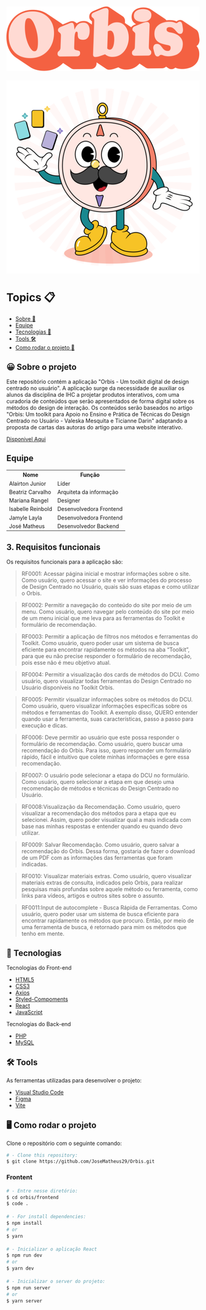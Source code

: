 <h1 align = "center">

   <img src="src/assets/name_orbis.svg" alt="Orbis é uma bussóla com bigode e muito simpática" witdh="200px">
</h1>


<img src="src/assets/orbis_home.svg" alt="Orbis é uma bussóla com bigode e muito simpática">

<h1>Topics 📋</h1>

   - [Sobre 📖](#about)
   - [Equipe](#team)
   - [Tecnologias 🚀](#techs)
   - [Tools 🛠️](#tools)
   - [Como rodar o projeto 🤔](#run-project)


<h2 id="about">😀 Sobre o projeto </h2>
<p id = "Sobre">Este repositório contém a aplicação "Orbis - Um toolkit digital de design centrado no usuário". A aplicação surge da necessidade de auxiliar os alunos da disciplina de IHC a projetar produtos  interativos, com uma curadoria de conteúdos que serão apresentados de forma digital sobre os métodos do design de interação. Os conteúdos serão baseados no artigo  "Orbis: Um toolkit para Apoio no Ensino e Prática de Técnicas do Design Centrado no Usuário - Valeska Mesquita e Ticianne Darin" adaptando a proposta de cartas das autoras do artigo para uma website interativo.</p>


[Disponivel Aqui](https://orbis-3bea8bwil-alairton-junior.vercel.app/)


<h2 id="team">Equipe </h2>
<p>
  <table>
    <tr>
      <th>Nome</th>
      <th>Função</th>
    </tr>
    <tr>
      <td>Alairton Junior</td>
      <td>Líder</td>
    </tr>
    <tr>
      <td>Beatriz Carvalho</td>
      <td>Arquiteta da informação</td>
    </tr>
    <tr>
      <td>Mariana Rangel</td>
      <td>Designer</td>
    </tr>
    <tr>
      <td>Isabelle Reinbold</td>
      <td>Desenvolvedora Frontend</td>
    </tr>
     <tr>
      <td>Jamyle Layla</td>
      <td>Desenvolvedora Frontend</td>
    </tr>
    <tr>
      <td>José Matheus</td>
      <td>Desenvolvedor Backend</td>
    </tr>
  </table>
</p>

## 3. Requisitos funcionais
Os requisitos funcionais para a aplicação são:

> RF0001: Acessar página inicial e mostrar informações sobre o site. Como usuário, quero acessar o site e ver informações do processo de Design Centrado no Usuário, quais são suas etapas e como utilizar o Orbis.


> RF0002: Permitir a navegação do conteúdo do site por meio de um menu. Como usuário, quero navegar pelo conteúdo do site por meio de um menu inicial que me leva para as ferramentas do Toolkit e formulário de recomendação.


> RF0003: Permitir a aplicação de filtros nos métodos e ferramentas do Toolkit. Como usuário, quero poder usar um sistema de busca eficiente para encontrar rapidamente os métodos na aba “Toolkit”, para que eu não precise responder o formulário de recomendação, pois esse não é meu objetivo atual.


> RF0004: Permitir a visualização dos cards de métodos do DCU. Como usuário, quero visualizar todas ferramentas do Design Centrado no Usuário disponíveis no Toolkit Orbis.


> RF0005: Permitir visualizar informações sobre os métodos do DCU. Como usuário, quero visualizar informações específicas sobre os métodos e ferramentas do Toolkit. A exemplo disso, QUERO entender quando usar a ferramenta, suas características, passo a passo para execução e dicas.


> RF0006: Deve permitir ao usuário que este possa responder o formulário de recomendação. Como usuário, quero buscar uma recomendação do Orbis. Para isso, quero responder um formulário rápido, fácil e intuitivo que colete minhas informações e gere  essa recomendação.

> RF0007: O usuário pode selecionar a etapa do DCU no formulário. Como usuário, quero selecionar a etapa em que desejo uma recomendação de métodos e técnicas do Design Centrado no Usuário.

> RF0008:Visualização da Recomendação. Como usuário, quero visualizar a recomendação dos métodos para a etapa que eu selecionei. Assim, quero poder visualizar qual a mais indicada com base nas minhas respostas e entender quando eu quando devo utilizar.


> RF0009: Salvar Recomendação. Como usuário, quero salvar a recomendação do Orbis. Dessa forma, gostaria de fazer o download de um PDF com as informações das ferramentas que foram indicadas.


> RF0010: Visualizar materiais extras. Como usuário, quero visualizar materiais extras de consulta, indicados pelo Orbis, para realizar pesquisas mais profundas sobre aquele método ou ferramenta, como links para vídeos, artigos e outros sites sobre o assunto.


> RF0011:Input de autocomplete - Busca Rápida de Ferramentas. Como usuário, quero poder usar um sistema de busca eficiente para encontrar rapidamente os métodos que procuro. Então, por meio de uma ferramenta de busca, é retornado para mim os métodos que tenho em mente. 

<h2 id="techs">🚀 Tecnologias</h2>
<p>Tecnologias do Front-end</p>

-  [HTML5](https://developer.mozilla.org/pt-BR/docs/Web/HTML)
-  [CSS3](https://developer.mozilla.org/pt-BR/docs/Web/CSS)
-  [Axios](https://axios-http.com/)
-  [Styled-Compoments](https://styled-components.com/docs)
-  [React](https://react.dev/)
-  [JavaScript](https://developer.mozilla.org/pt-BR/docs/Web/JavaScript)

<p>Tecnologias do Back-end</p>


-  [PHP](https://www.php.net/downloads.php)
-  [MySQL](https://www.mysql.com/downloads/)
  
 <h2 id="tools">🛠 Tools </h2>

As ferramentas utilizadas para desenvolver o projeto:

-  [Visual Studio Code](https://code.visualstudio.com/)
-  [Figma](https://www.figma.com/ui-design-tool/)
-  [Vite](https://vitejs.dev/)
    
<h2 id="run-project">🖥 Como rodar o projeto </h2>

<p>Clone o repositório com o seguinte comando:</p>

```bash
# - Clone this repository:
$ git clone https://github.com/JoseMatheus29/Orbis.git
```
### Frontent
 
```bash
# - Entre nesse diretório:
$ cd orbis/frontend
$ code .

# - For install dependencies:
$ npm install
# or
$ yarn

# - Inicializar o aplicação React
$ npm run dev
# or
$ yarn dev

# - Inicializar o server do projeto:
$ npm run server
# or
$ yarn server
```
